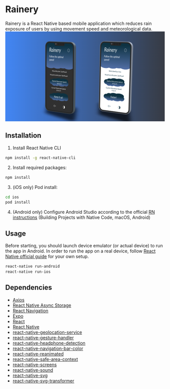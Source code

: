 # Rainery

Rainery is a React Native based mobile application which reduces rain exposure of users by using movement speed and meteorological data.
![Rainery](assets/images/rainery_mockup_mixed.png)
## Installation
1. Install React Native CLI

```bash
npm install -g react-native-cli
```

2. Install required packages:

```bash
npm install
```
3. (iOS only) Pod install:

```bash
cd ios
pod install
```
4. (Android only) Configure Android Studio according to the official [RN instructions](https://facebook.github.io/react-native/docs/getting-started) (Building Projects with Native Code, macOS, Android)
## Usage
Before starting, you should launch device emulator (or actual device) to run the app in Android. In order to run the app on a real device, follow [React Native official guide](https://facebook.github.io/react-native/docs/running-on-device.html) for your own setup.

```bash
react-native run-android
react-native run-ios
```
## Dependencies
* [Axios](https://www.npmjs.com/package/axios)
* [React Native Async Storage](https://www.npmjs.com/package/@react-native-async-storage/async-storage)
* [React Navigation](https://reactnavigation.org/docs/getting-started/)
* [Expo](https://expo.dev/)
* [React](https://reactjs.org/docs/getting-started.html)
* [React Native](https://reactnative.dev/docs/getting-started)
* [react-native-geolocation-service](https://www.npmjs.com/package/react-native-geolocation-service)
* [react-native-gesture-handler](https://www.npmjs.com/package/react-native-gesture-handler)
* [react-native-headphone-detection](https://www.npmjs.com/package/react-native-headphone-detection)
* [react-native-navigation-bar-color](https://www.npmjs.com/package/react-native-navigation-bar-color)
* [react-native-reanimated](https://www.npmjs.com/package/react-native-reanimated)
* [react-native-safe-area-context](https://www.npmjs.com/package/react-native-safe-area-context)
* [react-native-screens](https://www.npmjs.com/package/react-native-screens)
* [react-native-sound](https://www.npmjs.com/package/react-native-sound)
* [react-native-svg](https://www.npmjs.com/package/react-native-svg)
* [react-native-svg-transformer](https://www.npmjs.com/package/@ornikar/react-native-svg-transformer)
